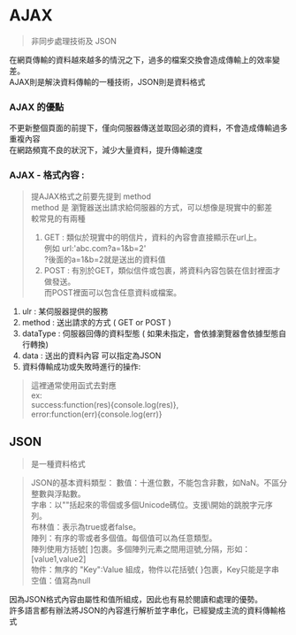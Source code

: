 # AJAX
> 非同步處理技術及 JSON

在網頁傳輸的資料越來越多的情況之下，過多的檔案交換會造成傳輸上的效率變差。\
AJAX則是解決資料傳輸的一種技術，JSON則是資料格式
### AJAX 的優點
不更新整個頁面的前提下，僅向伺服器傳送並取回必須的資料，不會造成傳輸過多重複內容 \
在網路頻寬不良的狀況下，減少大量資料，提升傳輸速度

### AJAX - 格式內容 :

> 提AJAX格式之前要先提到 method \
> method 是 瀏覽器送出請求給伺服器的方式，可以想像是現實中的郵差\
> 較常見的有兩種
> 1. GET : 類似於現實中的明信片，資料的內容會直接顯示在url上。\
例如 url:'abc.com?a=1&b=2'\
?後面的a=1&b=2就是送出的資料值
> 2. POST : 有別於GET，類似信件或包裹，將資料內容包裝在信封裡面才做發送。\
          而POST裡面可以包含任意資料或檔案。

1. ulr : 某伺服器提供的服務
1. method : 送出請求的方式 ( GET or POST )
3. dataType : 伺服器回傳的資料型態 ( 如果未指定，會依據瀏覽器會依據型態自行轉換)
4. data : 送出的資料內容 可以指定為JSON
5. 資料傳輸成功或失敗時進行的操作:
> 這裡通常使用函式去對應\
> ex:\
> success:function(res){console.log(res)}, \
> error:function(err){console.log(err)}

## JSON
> 是一種資料格式

>JSON的基本資料類型：
>數值：十進位數，不能包含非數，如NaN。不區分整數與浮點數。\
>字串：以""括起來的零個或多個Unicode碼位。支援\開始的跳脫字元序列。\
>布林值：表示為true或者false。\
>陣列：有序的零或者多個值。每個值可以為任意類型。\
    陣列使用方括號[ ]包裹。多個陣列元素之間用逗號,分隔，形如：[value1,value2]\
>物件：無序的 "Key":Value 組成，物件以花括號{ }包裹，Key只能是字串\
>空值：值寫為null

因為JSON格式內容由屬性和值所組成，因此也有易於閱讀和處理的優勢。 \
許多語言都有辦法將JSON的內容進行解析並字串化，已經變成主流的資料傳輸格式

